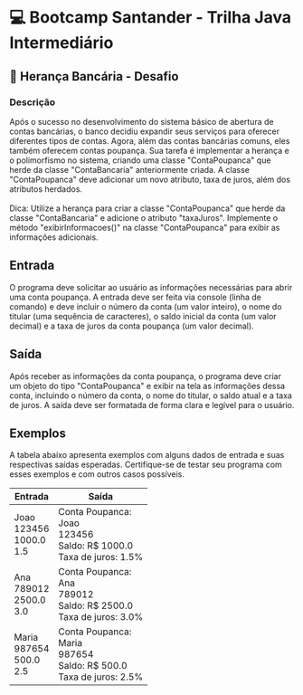 # 💻 Bootcamp Santander - Trilha Java Intermediário

## 📝 Herança Bancária - Desafio


### Descrição

<p>Após o sucesso no desenvolvimento do sistema básico de abertura de contas bancárias, o banco decidiu expandir seus serviços para oferecer diferentes tipos de contas. Agora, além das contas bancárias comuns, eles também oferecem contas poupança. Sua tarefa é implementar a herança e o polimorfismo no sistema, criando uma classe "ContaPoupanca" que herde da classe "ContaBancaria" anteriormente criada. A classe "ContaPoupanca" deve adicionar um novo atributo, taxa de juros, além dos atributos herdados.<br>
<br>
Dica: Utilize a herança para criar a classe "ContaPoupanca" que herde da classe "ContaBancaria" e adicione o atributo "taxaJuros". Implemente o método "exibirInformacoes()" na classe "ContaPoupanca" para exibir as informações adicionais.</p>

<h2>Entrada</h2>

<p>O programa deve solicitar ao usuário as informações necessárias para abrir uma conta poupança. A entrada deve ser feita via console (linha de comando) e deve incluir o número da conta (um valor inteiro), o nome do titular (uma sequência de caracteres), o saldo inicial da conta (um valor decimal) e a taxa de juros da conta poupança (um valor decimal).</p>

<h2>Saída</h2>

<p>Após receber as informações da conta poupança, o programa deve criar um objeto do tipo "ContaPoupanca" e exibir na tela as informações dessa conta, incluindo o número da conta, o nome do titular, o saldo atual e a taxa de juros. A saída deve ser formatada de forma clara e legível para o usuário.</p>

<h2>Exemplos</h2>

<p>A tabela abaixo apresenta exemplos com alguns dados de entrada e suas respectivas saídas esperadas. Certifique-se de testar seu programa com esses exemplos e com outros casos possíveis.</p>

<table>
	<thead>
		<tr>
			<th>Entrada</th>
			<th>Saída</th>
		</tr>
	</thead>
	<tbody>
		<tr>
			<td>Joao<br>
			123456<br>
			1000.0<br>
			1.5</td>
			<td>Conta Poupanca:<br>
			Joao<br>
			123456<br>
			Saldo: R$ 1000.0<br>
			Taxa de juros: 1.5%</td>
		</tr>
		<tr>
			<td>Ana<br>
			789012<br>
			2500.0<br>
			3.0</td>
			<td>Conta Poupanca:<br>
			Ana<br>
			789012<br>
			Saldo: R$ 2500.0<br>
			Taxa de juros: 3.0%</td>
		</tr>
		<tr>
			<td>Maria<br>
			987654<br>
			500.0<br>
			2.5</td>
			<td>Conta Poupanca:<br>
			Maria<br>
			987654<br>
			Saldo: R$ 500.0<br>
			Taxa de juros: 2.5%</td>
		</tr>
	</tbody>
</table> <br><br></div>